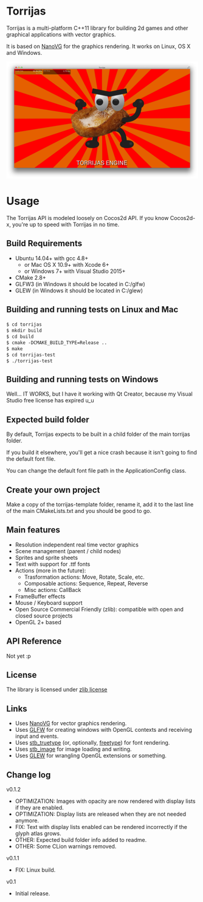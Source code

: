 Torrijas
========

Torrijas is a multi-platform C++11 library for building 2d games and other graphical applications with vector graphics. 

It is based on [NanoVG](http://github.com/memononen/nanovg) for the graphics rendering. 
It works on Linux, OS X and Windows.

![screenshot of some text rendered with the sample program](/torrijas-test/images/screenshot.png?raw=true)

Usage
=====

The Torrijas API is modeled loosely on Cocos2d API. If you know Cocos2d-x, you're up to speed with Torrijas in no time.

## Build Requirements

* Ubuntu 14.04+ with gcc 4.8+
	* or Mac OS X 10.9+ with Xcode 6+
	* or Windows 7+ with Visual Studio 2015+
* CMake 2.8+
* GLFW3 (in Windows it should be located in C:/glfw)
* GLEW (in Windows it should be located in C:/glew)

## Building and running tests on Linux and Mac

```
$ cd torrijas
$ mkdir build
$ cd build
$ cmake -DCMAKE_BUILD_TYPE=Release ..
$ make
$ cd torrijas-test
$ ./torrijas-test
```

## Building and running tests on Windows

Well... IT WORKS, but I have it working with Qt Creator, because my Visual Studio free license has expired u_u

## Expected build folder

By default, Torrijas expects to be built in a child folder of the main torrijas folder.

If you build it elsewhere, you'll get a nice crash because it isn't going to find the default font file.

You can change the default font file path in the ApplicationConfig class.

## Create your own project

Make a copy of the torrijas-template folder, rename it, add it to the last line of the main CMakeLists.txt and you should be good to go.

## Main features

* Resolution independent real time vector graphics
* Scene management (parent / child nodes)
* Sprites and sprite sheets
* Text with support for .ttf fonts
* Actions (more in the future):
	* Trasformation actions: Move, Rotate, Scale, etc.
	* Composable actions: Sequence, Repeat, Reverse
	* Misc actions: CallBack
* FrameBuffer effects
* Mouse / Keyboard support
* Open Source Commercial Friendly (zlib): compatible with open and closed source projects
* OpenGL 2+ based

## API Reference

Not yet :p

## License

The library is licensed under [zlib license](LICENSE.txt)

## Links

* Uses [NanoVG](http://github.com/memononen/nanovg) for vector graphics rendering.
* Uses [GLFW](http://www.glfw.org) for creating windows with OpenGL contexts and receiving input and events.
* Uses [stb_truetype](http://nothings.org) (or, optionally, [freetype](http://freetype.org)) for font rendering.
* Uses [stb_image](http://nothings.org) for image loading and writing.
* Uses [GLEW](http://glew.sourceforge.net/) for wrangling OpenGL extensions or something.

## Change log

v0.1.2

* OPTIMIZATION: Images with opacity are now rendered with display lists if they are enabled.
* OPTIMIZATION: Display lists are released when they are not needed anymore.
* FIX: Text with display lists enabled can be rendered incorrectly if the glyph atlas grows.
* OTHER: Expected build folder info added to readme.
* OTHER: Some CLion warnings removed.

v0.1.1

* FIX: Linux build.

v0.1

* Initial release.

